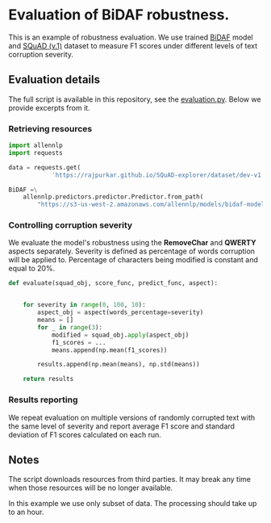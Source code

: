 # Evaluation of BiDAF robustness.
This is an example of robustness evaluation. We use trained [BiDAF](https://arxiv.org/abs/1611.01603) model
and [SQuAD (v.1)](https://rajpurkar.github.io/SQuAD-explorer/) dataset to measure F1 scores under
different levels of text corruption severity. 

## Evaluation details
The full script is available in this repository, see the [evaluation.py](evaluation.py).
Below we provide excerpts from it.

### Retrieving resources
```python
import allennlp
import requests

data = requests.get(
            'https://rajpurkar.github.io/SQuAD-explorer/dataset/dev-v1.1.json')

BiDAF =\
    allennlp.predictors.predictor.Predictor.from_path(
        "https://s3-us-west-2.amazonaws.com/allennlp/models/bidaf-model-2017.09.15-charpad.tar.gz")
```

### Controlling corruption severity
We evaluate the model's robustness using the **RemoveChar** and **QWERTY** aspects separately.
Severity is defined as percentage of words corruption will be applied to. Percentage of characters
being modified is constant and equal to 20%. 

```python
def evaluate(squad_obj, score_func, predict_func, aspect):


    for severity in range(0, 100, 10):
        aspect_obj = aspect(words_percentage=severity)
        means = []
        for _ in range(3):
            modified = squad_obj.apply(aspect_obj)
            f1_scores = ...
            means.append(np.mean(f1_scores))

        results.append(np.mean(means), np.std(means))

    return results
```

### Results reporting
We repeat evaluation on multiple versions of randomly corrupted text with the same level of severity
and report average F1 score and standard deviation of F1 scores calculated on each run.

## Notes
The script downloads resources from third parties.
It may break any time when those resources will be no longer available.

In this example we use only subset of data. The processing should take up to an hour.